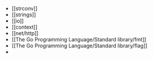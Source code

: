 - [[strconv]]
- [[strings]]
- [[io]]
- [[context]]
- [[net/http]]
- [[The Go Programming Language/Standard library/fmt]]
- [[The Go Programming Language/Standard library/flag]]
-